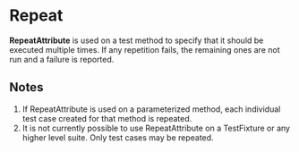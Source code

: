 # Repeat

**RepeatAttribute** is used on a test method to specify that it should be
executed multiple times. If any repetition fails, the remaining ones are
not run and a failure is reported.

## Notes

1. If RepeatAttribute is used on a parameterized method, each individual
   test case created for that method is repeated.
2. It is not currently possible to use RepeatAttribute on a TestFixture
   or any higher level suite. Only test cases may be repeated.
